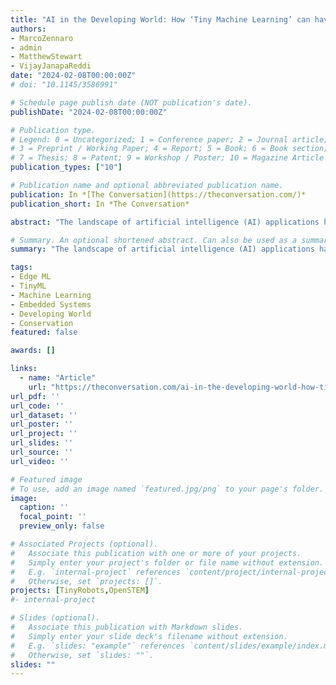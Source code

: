 ```yaml
---
title: "AI in the Developing World: How ‘Tiny Machine Learning’ can have a Big Impact"
authors:
- MarcoZennaro
- admin
- MatthewStewart
- VijayJanapaReddi
date: "2024-02-08T00:00:00Z"
# doi: "10.1145/3586991"

# Schedule page publish date (NOT publication's date).
publishDate: "2024-02-08T00:00:00Z"

# Publication type.
# Legend: 0 = Uncategorized; 1 = Conference paper; 2 = Journal article;
# 3 = Preprint / Working Paper; 4 = Report; 5 = Book; 6 = Book section;
# 7 = Thesis; 8 = Patent; 9 = Workshop / Poster; 10 = Magazine Article
publication_types: ["10"]

# Publication name and optional abbreviated publication name.
publication: In *[The Conversation](https://theconversation.com/)*
publication_short: In *The Conversation*

abstract: "The landscape of artificial intelligence (AI) applications has traditionally been dominated by the use of resource-intensive servers centralised in industrialised nations. However, recent years have witnessed the emergence of small, energy-efficient devices for AI applications, a concept known as tiny machine learning (TinyML). We’re most familiar with consumer-facing applications such as Siri, Alexa, and Google Assistant, but the limited cost and small size of such devices allow them to be deployed in the field. For example, the technology has been used to detect mosquito wingbeats and so help prevent the spread of malaria. It’s also been part of the development of low-power animal collars to support conservation efforts."

# Summary. An optional shortened abstract. Can also be used as a summary for an extended abstract or poster etc.
summary: "The landscape of artificial intelligence (AI) applications has traditionally been dominated by the use of resource-intensive servers centralised in industrialised nations. However, recent years have witnessed the emergence of small, energy-efficient devices for AI applications, a concept known as tiny machine learning (TinyML). We’re most familiar with consumer-facing applications such as Siri, Alexa, and Google Assistant, but the limited cost and small size of such devices allow them to be deployed in the field. For example, the technology has been used to detect mosquito wingbeats and so help prevent the spread of malaria. It’s also been part of the development of low-power animal collars to support conservation efforts."

tags:
- Edge ML
- TinyML
- Machine Learning
- Embedded Systems
- Developing World
- Conservation
featured: false

awards: []

links:
  - name: "Article"
    url: "https://theconversation.com/ai-in-the-developing-world-how-tiny-machine-learning-can-have-a-big-impact-220025"
url_pdf: ''
url_code: ''
url_dataset: ''
url_poster: ''
url_project: ''
url_slides: ''
url_source: ''
url_video: ''

# Featured image
# To use, add an image named `featured.jpg/png` to your page's folder. 
image:
  caption: ''
  focal_point: ''
  preview_only: false

# Associated Projects (optional).
#   Associate this publication with one or more of your projects.
#   Simply enter your project's folder or file name without extension.
#   E.g. `internal-project` references `content/project/internal-project/index.md`.
#   Otherwise, set `projects: []`.
projects: [TinyRobots,OpenSTEM]
#- internal-project

# Slides (optional).
#   Associate this publication with Markdown slides.
#   Simply enter your slide deck's filename without extension.
#   E.g. `slides: "example"` references `content/slides/example/index.md`.
#   Otherwise, set `slides: ""`.
slides: ""
---
```


<!-- {{% alert note %}}
Click the *Cite* button above to demo the feature to enable visitors to import publication metadata into their reference management software.
{{% /alert %}}

{{% alert note %}}
Click the *Slides* button above to demo Academic's Markdown slides feature.
{{% /alert %}} -->

<!-- Supplementary notes can be added here, including [code and math](https://sourcethemes.com/academic/docs/writing-markdown-latex/). -->

